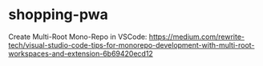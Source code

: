 # shopping-pwa

Create Multi-Root Mono-Repo in VSCode: https://medium.com/rewrite-tech/visual-studio-code-tips-for-monorepo-development-with-multi-root-workspaces-and-extension-6b69420ecd12